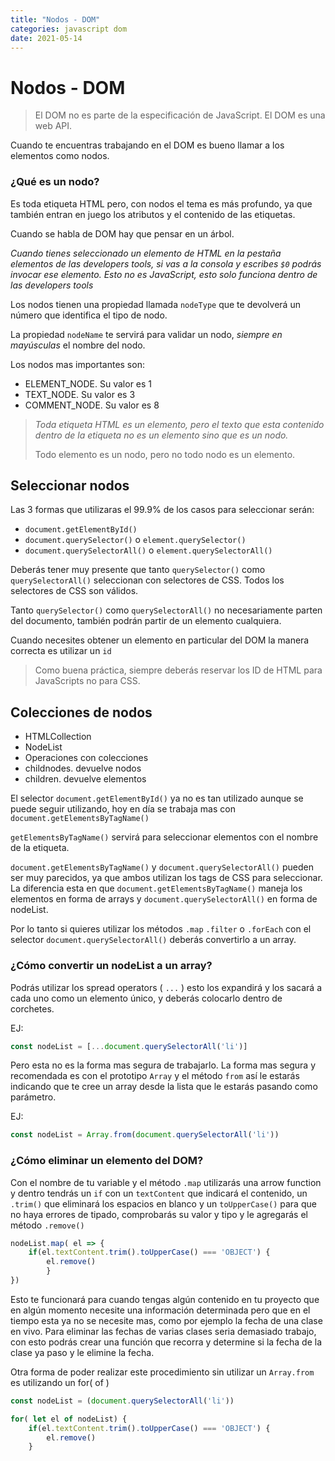 ```yaml
---
title: "Nodos - DOM"
categories: javascript dom
date: 2021-05-14
---
```


# Nodos - DOM
> El DOM no es parte de la especificación de JavaScript. El DOM es una web API.

Cuando te encuentras trabajando en el DOM es bueno llamar a los elementos como nodos.

### ¿Qué es un nodo?

Es toda etiqueta HTML pero, con nodos el tema es más profundo, ya que también entran en juego los atributos y el contenido de las etiquetas.

Cuando se habla de DOM hay que pensar en un árbol.

*Cuando tienes seleccionado un elemento de HTML en la pestaña elementos de las developers tools, si vas a la consola y escribes `$0` podrás invocar ese elemento. Esto no es JavaScript, esto solo funciona dentro de las developers tools*

Los nodos tienen una propiedad llamada `nodeType` que te devolverá un número que identifica el tipo de nodo.

La propiedad `nodeName` te servirá para validar un nodo, *siempre en mayúsculas* el nombre del nodo.

Los nodos mas importantes son:

-   ELEMENT_NODE. Su valor es 1
-   TEXT_NODE. Su valor es 3
-   COMMENT_NODE. Su valor es 8

> *Toda etiqueta HTML es un elemento, pero el texto que esta contenido dentro de la etiqueta no es un elemento sino que es un nodo.*
> 
> Todo elemento es un nodo, pero no todo nodo es un elemento.

## Seleccionar nodos
Las 3 formas que utilizaras el 99.9% de los casos para seleccionar serán:

-   `document.getElementById()`
-   `document.querySelector()` o `element.querySelector()`
-   `document.querySelectorAll()` o `element.querySelectorAll()`

Deberás tener muy presente que tanto `querySelector()` como `querySelectorAll()` seleccionan con selectores de CSS. Todos los selectores de CSS son válidos.

Tanto `querySelector()` como `querySelectorAll()` no necesariamente parten del documento, también podrán partir de un elemento cualquiera.

Cuando necesites obtener un elemento en particular del DOM la manera correcta es utilizar un `id`

> Como buena práctica, siempre deberás reservar los ID de HTML para JavaScripts no para CSS.

## Colecciones de nodos
- HTMLCollection
- NodeList
- Operaciones con colecciones
- childnodes. devuelve nodos
- children. devuelve elementos

El selector `document.getElementById()` ya no es tan utilizado aunque se puede seguir utilizando, hoy en día se trabaja mas con `document.getElementsByTagName()`

`getElementsByTagName()` servirá para seleccionar elementos con el nombre de la etiqueta.

`document.getElementsByTagName()` y `document.querySelectorAll()` pueden ser muy parecidos, ya que ambos utilizan los tags de CSS para seleccionar. La diferencia esta en que `document.getElementsByTagName()` maneja los elementos en forma de arrays y `document.querySelectorAll()` en forma de nodeList.

Por lo tanto si quieres utilizar los métodos `.map` `.filter` o `.forEach` con el selector `document.querySelectorAll()` deberás convertirlo a un array.

### ¿Cómo convertir un nodeList a un array?

Podrás utilizar los spread operators ( `...` ) esto los expandirá y los sacará a cada uno como un elemento único, y deberás colocarlo dentro de corchetes.

EJ: 
````js
const nodeList = [...document.querySelectorAll('li')]
````

Pero esta no es la forma mas segura de trabajarlo. La forma mas segura y recomendada es con el prototipo `Array` y el método `from` así le estarás indicando que te cree un array desde la lista que le estarás pasando como parámetro.

EJ: 
````js
const nodeList = Array.from(document.querySelectorAll('li'))
````

### ¿Cómo eliminar un elemento del DOM?

Con el nombre de tu variable y el método `.map` utilizarás una arrow function y dentro tendrás un `if` con un `textContent` que indicará el contenido, un `.trim()` que eliminará los espacios en blanco y un `toUpperCase()` para que no haya errores de tipado, comprobarás su valor y tipo y le agregarás el método `.remove()`

````js
nodeList.map( el => {
	if(el.textContent.trim().toUpperCase() === 'OBJECT') {
		el.remove()
		}
})
````

Esto te funcionará para cuando tengas algún contenido en tu proyecto que en algún momento necesite una información determinada pero que en el tiempo esta ya no se necesite mas, como por ejemplo la fecha de una clase en vivo. Para eliminar las fechas de varias clases seria demasiado trabajo, con esto podrás crear una función que recorra y determine si la fecha de la clase ya paso y le elimine la fecha.

Otra forma de poder realizar este procedimiento sin utilizar un `Array.from` es utilizando un for( of )

````js
const nodeList = (document.querySelectorAll('li'))

for( let el of nodeList) {
	if(el.textContent.trim().toUpperCase() === 'OBJECT') {
		el.remove()
	}
````